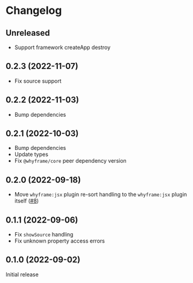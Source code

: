 # Changelog

## Unreleased

- Support framework createApp destroy

## 0.2.3 (2022-11-07)

- Fix source support

## 0.2.2 (2022-11-03)

- Bump dependencies

## 0.2.1 (2022-10-03)

- Bump dependencies
- Update types
- Fix `@whyframe/core` peer dependency version

## 0.2.0 (2022-09-18)

- Move `whyframe:jsx` plugin re-sort handling to the `whyframe:jsx` plugin itself ([#8](https://github.com/bluwy/whyframe/issues/8))

## 0.1.1 (2022-09-06)

- Fix `showSource` handling
- Fix unknown property access errors

## 0.1.0 (2022-09-02)

Initial release
